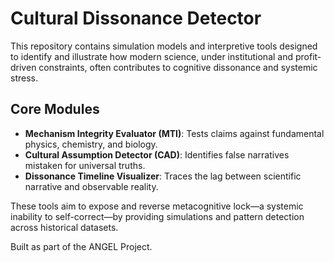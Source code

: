 # Cultural Dissonance Detector

This repository contains simulation models and interpretive tools designed to identify and illustrate how modern science, under institutional and profit-driven constraints, often contributes to cognitive dissonance and systemic stress.

## Core Modules
- **Mechanism Integrity Evaluator (MTI)**: Tests claims against fundamental physics, chemistry, and biology.
- **Cultural Assumption Detector (CAD)**: Identifies false narratives mistaken for universal truths.
- **Dissonance Timeline Visualizer**: Traces the lag between scientific narrative and observable reality.

These tools aim to expose and reverse metacognitive lock—a systemic inability to self-correct—by providing simulations and pattern detection across historical datasets.

Built as part of the ANGEL Project. 
